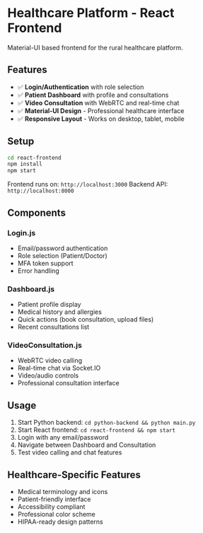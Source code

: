 # Healthcare Platform - React Frontend

Material-UI based frontend for the rural healthcare platform.

## Features
- ✅ **Login/Authentication** with role selection
- ✅ **Patient Dashboard** with profile and consultations
- ✅ **Video Consultation** with WebRTC and real-time chat
- ✅ **Material-UI Design** - Professional healthcare interface
- ✅ **Responsive Layout** - Works on desktop, tablet, mobile

## Setup

```bash
cd react-frontend
npm install
npm start
```

Frontend runs on: `http://localhost:3000`
Backend API: `http://localhost:8000`

## Components

### Login.js
- Email/password authentication
- Role selection (Patient/Doctor)
- MFA token support
- Error handling

### Dashboard.js
- Patient profile display
- Medical history and allergies
- Quick actions (book consultation, upload files)
- Recent consultations list

### VideoConsultation.js
- WebRTC video calling
- Real-time chat via Socket.IO
- Video/audio controls
- Professional consultation interface

## Usage
1. Start Python backend: `cd python-backend && python main.py`
2. Start React frontend: `cd react-frontend && npm start`
3. Login with any email/password
4. Navigate between Dashboard and Consultation
5. Test video calling and chat features

## Healthcare-Specific Features
- Medical terminology and icons
- Patient-friendly interface
- Accessibility compliant
- Professional color scheme
- HIPAA-ready design patterns